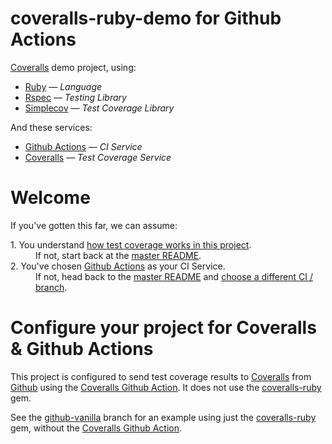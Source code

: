 # coveralls-ruby-demo for Github Actions

[Coveralls](https://coveralls.io/) demo project, using:

* [Ruby](https://www.ruby-lang.org/) — *Language*
* [Rspec](https://rspec.info/) — *Testing Library*
* [Simplecov](https://github.com/colszowka/simplecov) — *Test Coverage Library*

And these services:

* [Github Actions](https://github.com/features/actions) — *CI Service*
* [Coveralls](https://coveralls.io/) — *Test Coverage Service*

# Welcome

If you've gotten this far, we can assume:

<dl>
  <dt>1. You understand <a href="https://github.com/coverallsapp/coveralls-demo-ruby#1-understand-test-coverage-in-this-project">how test coverage works in this project</a>.</dt>
  <dd>If not, start back at the <a href="https://github.com/coverallsapp/coveralls-demo-ruby">master README</a>.</dd>

  <dt>2. You've chosen <a href="https://github.com/features/actions">Github Actions</a> as your CI Service.</dt>
  <dd>If not, head back to the <a href="https://github.com/coverallsapp/coveralls-demo-ruby">master README</a> and <a href="https://github.com/coverallsapp/coveralls-demo-ruby#4-configure-this-project-to-use-coveralls">choose a different CI / branch</a>.</dd>
</dl>

# Configure your project for Coveralls & Github Actions

This project is configured to send test coverage results to [Coveralls](https://coveralls.io/) from [Github](https://github.com/) using the [Coveralls Github Action](https://github.com/marketplace/actions/coveralls-github-action). It does not use the [coveralls-ruby](https://github.com/lemurheavy/coveralls-ruby) gem.

See the [github-vanilla](https://github.com/coverallsapp/coveralls-demo-ruby/tree/github-vanilla) branch for an example using just the [coveralls-ruby](https://github.com/lemurheavy/coveralls-ruby) gem, without the [Coveralls Github Action](https://github.com/marketplace/actions/coveralls-github-action).
